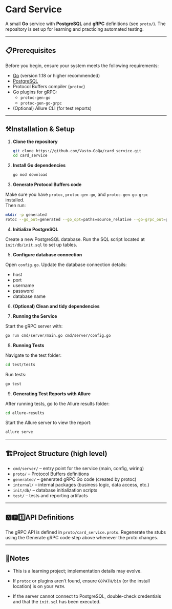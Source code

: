 # Card Service

A small **Go** service with **PostgreSQL** and **gRPC** definitions (see ```proto/```). The repository is set up for learning and practicing automated testing.

---

## 📋Prerequisites

Before you begin, ensure your system meets the following requirements:

- [Go](https://golang.org/) (version 1.18 or higher recommended)
- [PostgreSQL](https://www.postgresql.org/)
- Protocol Buffers compiler (`protoc`)
- Go plugins for gRPC:
  - `protoc-gen-go`
  - `protoc-gen-go-grpc`
- (Optional) Allure CLI (for test reports)

---

## ⚒️Installation & Setup

1. **Clone the repository**

   ```bash
   git clone https://github.com/Vasto-GoQa/card_service.git
   cd card_service
2. **Install Go dependencies**

   ```bash
   go mod download
3. **Generate Protocol Buffers code**

Make sure you have `protoc`, `protoc-gen-go`, and `protoc-gen-go-grpc` installed.  
Then run:

   ```bash
   mkdir -p generated
   rotoc --go_out=generated --go_opt=paths=source_relative --go-grpc_out=generated --go-grpc_opt=paths=source_relative proto/card_service.proto
   ```

4. **Initialize PostgreSQL**

Create a new PostgreSQL database.
Run the SQL script located at ```init/db/init.sql``` to set up tables.

5. **Configure database connection**

Open ```config.go```.
Update the database connection details:

- host
- port
- username
- password
- database name

6. **(Optional) Clean and tidy dependencies**

7. **Running the Service**

Start the gRPC server with:

```bash
go run cmd/server/main.go cmd/server/config.go
```

8. **Running Tests**

Navigate to the test folder:

```bash
cd test/tests
```

Run tests:

```bash
go test
```

9. **Generating Test Reports with Allure**

After running tests, go to the Allure results folder:

```bash
cd allure-results
```

Start the Allure server to view the report:

```bash
allure serve
```

---

## 🏗️Project Structure (high level)

- ```cmd/server/``` – entry point for the service (main, config, wiring)
- ```proto/``` – Protocol Buffers definitions
- ```generated/``` – generated gRPC Go code (created by protoc)
- ```internal/``` – internal packages (business logic, data access, etc.)
- ```init/db/``` – database initialization scripts
- ```test/``` – tests and reporting artifacts

---

## 🅰️🅿️1️⃣API Definitions
The gRPC API is defined in ```proto/card_service.proto```. Regenerate the stubs using the Generate gRPC code step above whenever the proto changes.

---

## 📝Notes

- This is a learning project; implementation details may evolve.

- If ```protoc``` or plugins aren’t found, ensure ```GOPATH/bin``` (or the install location) is on your ```PATH```.

- If the server cannot connect to PostgreSQL, double-check credentials and that the ```init.sql``` has been executed.